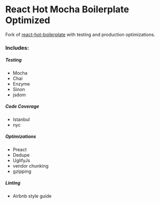 React Hot Mocha Boilerplate Optimized
=====================================

Fork of [react-hot-boilerplate](https://github.com/gaearon/react-hot-boilerplate) with testing and production optimizations.

### Includes:

##### Testing

- Mocha
- Chai
- Enzyme
- Sinon
- jsdom

##### Code Coverage

- Istanbul
- nyc

##### Optimizations

- Preact
- Dedupe
- UglifyJs
- vendor chunking
- gzipping

##### Linting

- Airbnb style guide
